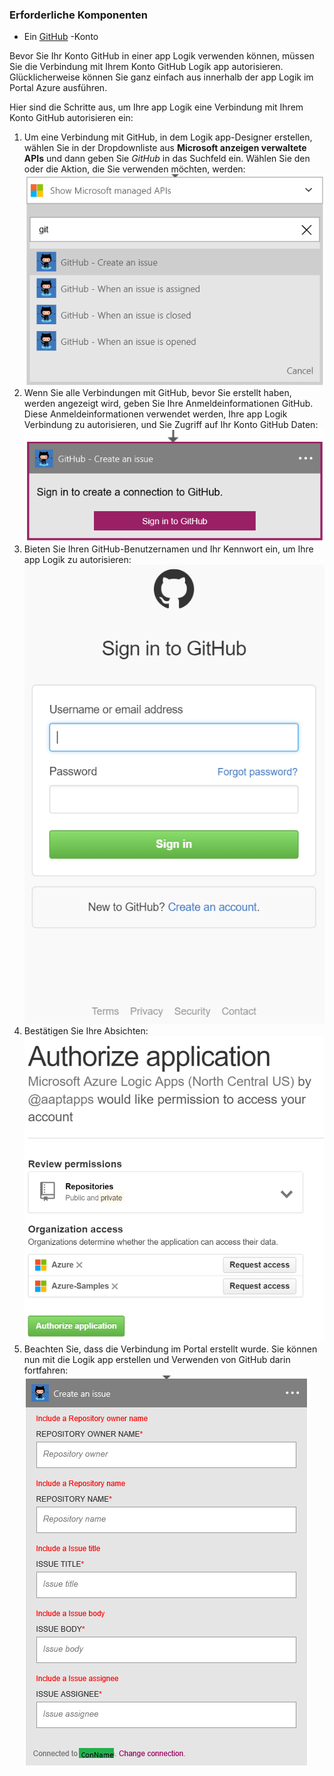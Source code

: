 ### <a name="prerequisites"></a>Erforderliche Komponenten
- Ein [GitHub](http://GitHub.com) -Konto 

Bevor Sie Ihr Konto GitHub in einer app Logik verwenden können, müssen Sie die Verbindung mit Ihrem Konto GitHub Logik app autorisieren. Glücklicherweise können Sie ganz einfach aus innerhalb der app Logik im Portal Azure ausführen. 

Hier sind die Schritte aus, um Ihre app Logik eine Verbindung mit Ihrem Konto GitHub autorisieren ein:

1. Um eine Verbindung mit GitHub, in dem Logik app-Designer erstellen, wählen Sie in der Dropdownliste aus **Microsoft anzeigen verwaltete APIs** und dann geben Sie *GitHub* in das Suchfeld ein. Wählen Sie den oder die Aktion, die Sie verwenden möchten, werden:  
  ![](./media/connectors-create-api-github/github-1.png)
2. Wenn Sie alle Verbindungen mit GitHub, bevor Sie erstellt haben, werden angezeigt wird, geben Sie Ihre Anmeldeinformationen GitHub. Diese Anmeldeinformationen verwendet werden, Ihre app Logik Verbindung zu autorisieren, und Sie Zugriff auf Ihr Konto GitHub Daten:  
  ![](./media/connectors-create-api-github/github-2.png)
3. Bieten Sie Ihren GitHub-Benutzernamen und Ihr Kennwort ein, um Ihre app Logik zu autorisieren:  
  ![](./media/connectors-create-api-github/github-3.png)   
4. Bestätigen Sie Ihre Absichten:  
  ![](./media/connectors-create-api-github/github-4.png)   
5. Beachten Sie, dass die Verbindung im Portal erstellt wurde. Sie können nun mit die Logik app erstellen und Verwenden von GitHub darin fortfahren:   
  ![](./media/connectors-create-api-github/github-5.png)   

